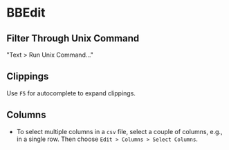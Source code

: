 # BBEdit

## Filter Through Unix Command

"Text > Run Unix Command..."

## Clippings

Use `F5` for autocomplete to expand clippings.

## Columns

- To select multiple columns in a `csv` file, select a couple of columns, e.g., in a single row. Then choose `Edit > Columns > Select Columns`.
